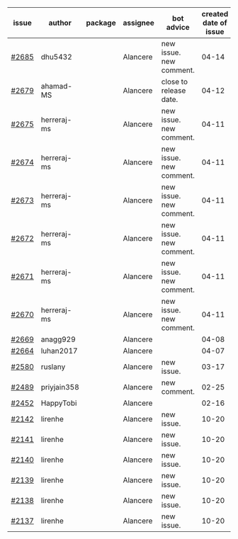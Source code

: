 | issue | author | package | assignee | bot advice | created date of issue | target release date | date from target |
| ------ | ------ | ------ | ------ | ------ | ------ | ------ | :-----: |
| [#2685](https://github.com/Azure/sdk-release-request/issues/2685) | dhu5432 |  | Alancere | new issue. new comment. | 04-14 | 04-22 |  |
| [#2679](https://github.com/Azure/sdk-release-request/issues/2679) | ahamad-MS |  | Alancere | close to release date.  | 04-12 | 04-14 | -1 |
| [#2675](https://github.com/Azure/sdk-release-request/issues/2675) | herreraj-ms |  | Alancere | new issue. new comment. | 04-11 | 04-25 |  |
| [#2674](https://github.com/Azure/sdk-release-request/issues/2674) | herreraj-ms |  | Alancere | new issue. new comment. | 04-11 | 04-25 |  |
| [#2673](https://github.com/Azure/sdk-release-request/issues/2673) | herreraj-ms |  | Alancere | new issue. new comment. | 04-11 | 04-25 |  |
| [#2672](https://github.com/Azure/sdk-release-request/issues/2672) | herreraj-ms |  | Alancere | new issue. new comment. | 04-11 | 04-25 |  |
| [#2671](https://github.com/Azure/sdk-release-request/issues/2671) | herreraj-ms |  | Alancere | new issue. new comment. | 04-11 | 04-25 |  |
| [#2670](https://github.com/Azure/sdk-release-request/issues/2670) | herreraj-ms |  | Alancere | new issue. new comment. | 04-11 | 04-25 |  |
| [#2669](https://github.com/Azure/sdk-release-request/issues/2669) | anagg929 |  | Alancere |  | 04-08 | 04-11 |  |
| [#2664](https://github.com/Azure/sdk-release-request/issues/2664) | luhan2017 |  | Alancere |  | 04-07 | 04-21 |  |
| [#2580](https://github.com/Azure/sdk-release-request/issues/2580) | ruslany |  | Alancere | new issue. | 03-17 | 03-31 |  |
| [#2489](https://github.com/Azure/sdk-release-request/issues/2489) | priyjain358 |  | Alancere | new comment. | 02-25 | 03-14 |  |
| [#2452](https://github.com/Azure/sdk-release-request/issues/2452) | HappyTobi |  | Alancere |  | 02-16 | 03-09 |  |
| [#2142](https://github.com/Azure/sdk-release-request/issues/2142) | lirenhe |  | Alancere | new issue. | 10-20 | 11-03 |  |
| [#2141](https://github.com/Azure/sdk-release-request/issues/2141) | lirenhe |  | Alancere | new issue. | 10-20 | 11-03 |  |
| [#2140](https://github.com/Azure/sdk-release-request/issues/2140) | lirenhe |  | Alancere | new issue. | 10-20 | 11-05 |  |
| [#2139](https://github.com/Azure/sdk-release-request/issues/2139) | lirenhe |  | Alancere | new issue. | 10-20 | 11-05 |  |
| [#2138](https://github.com/Azure/sdk-release-request/issues/2138) | lirenhe |  | Alancere | new issue. | 10-20 | 11-05 |  |
| [#2137](https://github.com/Azure/sdk-release-request/issues/2137) | lirenhe |  | Alancere | new issue. | 10-20 | 11-05 |  |
